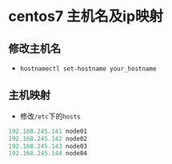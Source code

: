 # centos7 主机名及ip映射

## 修改主机名

* `hostnamectl set-hostname your_hostname`

## 主机映射

* 修改`/etc`下的`hosts`

```python
192.168.245.141 node01
192.168.245.142 node02
192.168.245.143 node03
192.168.245.144 node04
```

